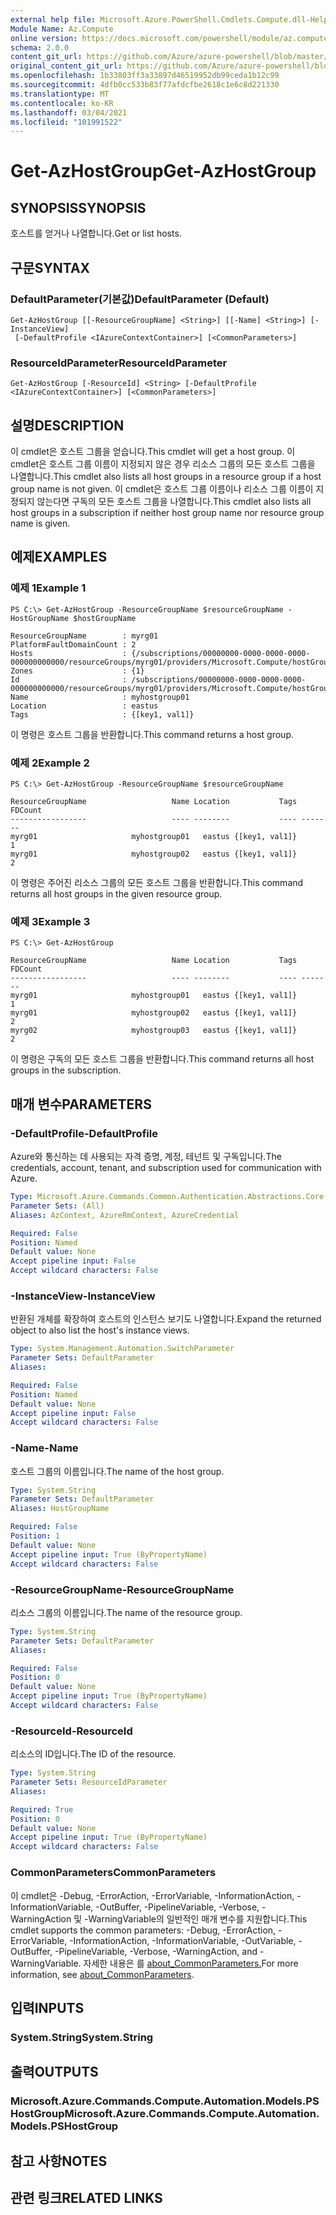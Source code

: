 ```yaml
---
external help file: Microsoft.Azure.PowerShell.Cmdlets.Compute.dll-Help.xml
Module Name: Az.Compute
online version: https://docs.microsoft.com/powershell/module/az.compute/get-azhostgroup
schema: 2.0.0
content_git_url: https://github.com/Azure/azure-powershell/blob/master/src/Compute/Compute/help/Get-AzHostGroup.md
original_content_git_url: https://github.com/Azure/azure-powershell/blob/master/src/Compute/Compute/help/Get-AzHostGroup.md
ms.openlocfilehash: 1b33803ff3a33897d46519952db99ceda1b12c99
ms.sourcegitcommit: 4dfb0cc533b83f77afdcfbe2618c1e6c8d221330
ms.translationtype: MT
ms.contentlocale: ko-KR
ms.lasthandoff: 03/04/2021
ms.locfileid: "101991522"
---
```

# <span data-ttu-id="61008-101">Get-AzHostGroup</span><span class="sxs-lookup"><span data-stu-id="61008-101">Get-AzHostGroup</span></span>

## <span data-ttu-id="61008-102">SYNOPSIS</span><span class="sxs-lookup"><span data-stu-id="61008-102">SYNOPSIS</span></span>
<span data-ttu-id="61008-103">호스트를 얻거나 나열합니다.</span><span class="sxs-lookup"><span data-stu-id="61008-103">Get or list hosts.</span></span>

## <span data-ttu-id="61008-104">구문</span><span class="sxs-lookup"><span data-stu-id="61008-104">SYNTAX</span></span>

### <span data-ttu-id="61008-105">DefaultParameter(기본값)</span><span class="sxs-lookup"><span data-stu-id="61008-105">DefaultParameter (Default)</span></span>
```
Get-AzHostGroup [[-ResourceGroupName] <String>] [[-Name] <String>] [-InstanceView]
 [-DefaultProfile <IAzureContextContainer>] [<CommonParameters>]
```

### <span data-ttu-id="61008-106">ResourceIdParameter</span><span class="sxs-lookup"><span data-stu-id="61008-106">ResourceIdParameter</span></span>
```
Get-AzHostGroup [-ResourceId] <String> [-DefaultProfile <IAzureContextContainer>] [<CommonParameters>]
```

## <span data-ttu-id="61008-107">설명</span><span class="sxs-lookup"><span data-stu-id="61008-107">DESCRIPTION</span></span>
<span data-ttu-id="61008-108">이 cmdlet은 호스트 그룹을 얻습니다.</span><span class="sxs-lookup"><span data-stu-id="61008-108">This cmdlet will get a host group.</span></span>
<span data-ttu-id="61008-109">이 cmdlet은 호스트 그룹 이름이 지정되지 않은 경우 리소스 그룹의 모든 호스트 그룹을 나열합니다.</span><span class="sxs-lookup"><span data-stu-id="61008-109">This cmdlet also lists all host groups in a resource group if a host group name is not given.</span></span>
<span data-ttu-id="61008-110">이 cmdlet은 호스트 그룹 이름이나 리소스 그룹 이름이 지정되지 않는다면 구독의 모든 호스트 그룹을 나열합니다.</span><span class="sxs-lookup"><span data-stu-id="61008-110">This cmdlet also lists all host groups in a subscription if neither host group name nor resource group name is given.</span></span>

## <span data-ttu-id="61008-111">예제</span><span class="sxs-lookup"><span data-stu-id="61008-111">EXAMPLES</span></span>

### <span data-ttu-id="61008-112">예제 1</span><span class="sxs-lookup"><span data-stu-id="61008-112">Example 1</span></span>
```
PS C:\> Get-AzHostGroup -ResourceGroupName $resourceGroupName -HostGroupName $hostGroupName

ResourceGroupName        : myrg01
PlatformFaultDomainCount : 2
Hosts                    : {/subscriptions/00000000-0000-0000-0000-000000000000/resourceGroups/myrg01/providers/Microsoft.Compute/hostGroups/myhostgroup01/hosts/myhost01}
Zones                    : {1}
Id                       : /subscriptions/00000000-0000-0000-0000-000000000000/resourceGroups/myrg01/providers/Microsoft.Compute/hostGroups/myhostgroup01
Name                     : myhostgroup01
Location                 : eastus
Tags                     : {[key1, val1]}
```

<span data-ttu-id="61008-113">이 명령은 호스트 그룹을 반환합니다.</span><span class="sxs-lookup"><span data-stu-id="61008-113">This command returns a host group.</span></span>

### <span data-ttu-id="61008-114">예제 2</span><span class="sxs-lookup"><span data-stu-id="61008-114">Example 2</span></span>
```
PS C:\> Get-AzHostGroup -ResourceGroupName $resourceGroupName

ResourceGroupName                   Name Location           Tags FDCount
-----------------                   ---- --------           ---- -------
myrg01                     myhostgroup01   eastus {[key1, val1]}       1
myrg01                     myhostgroup02   eastus {[key1, val1]}       2
```

<span data-ttu-id="61008-115">이 명령은 주어진 리소스 그룹의 모든 호스트 그룹을 반환합니다.</span><span class="sxs-lookup"><span data-stu-id="61008-115">This command returns all host groups in the given resource group.</span></span>

### <span data-ttu-id="61008-116">예제 3</span><span class="sxs-lookup"><span data-stu-id="61008-116">Example 3</span></span>
```
PS C:\> Get-AzHostGroup

ResourceGroupName                   Name Location           Tags FDCount
-----------------                   ---- --------           ---- -------
myrg01                     myhostgroup01   eastus {[key1, val1]}       1
myrg01                     myhostgroup02   eastus {[key1, val1]}       2
myrg02                     myhostgroup03   eastus {[key1, val1]}       2
```

<span data-ttu-id="61008-117">이 명령은 구독의 모든 호스트 그룹을 반환합니다.</span><span class="sxs-lookup"><span data-stu-id="61008-117">This command returns all host groups in the subscription.</span></span>

## <span data-ttu-id="61008-118">매개 변수</span><span class="sxs-lookup"><span data-stu-id="61008-118">PARAMETERS</span></span>

### <span data-ttu-id="61008-119">-DefaultProfile</span><span class="sxs-lookup"><span data-stu-id="61008-119">-DefaultProfile</span></span>
<span data-ttu-id="61008-120">Azure와 통신하는 데 사용되는 자격 증명, 계정, 테넌트 및 구독입니다.</span><span class="sxs-lookup"><span data-stu-id="61008-120">The credentials, account, tenant, and subscription used for communication with Azure.</span></span>

```yaml
Type: Microsoft.Azure.Commands.Common.Authentication.Abstractions.Core.IAzureContextContainer
Parameter Sets: (All)
Aliases: AzContext, AzureRmContext, AzureCredential

Required: False
Position: Named
Default value: None
Accept pipeline input: False
Accept wildcard characters: False
```

### <span data-ttu-id="61008-121">-InstanceView</span><span class="sxs-lookup"><span data-stu-id="61008-121">-InstanceView</span></span>
<span data-ttu-id="61008-122">반환된 개체를 확장하여 호스트의 인스턴스 보기도 나열합니다.</span><span class="sxs-lookup"><span data-stu-id="61008-122">Expand the returned object to also list the host's instance views.</span></span> 

```yaml
Type: System.Management.Automation.SwitchParameter
Parameter Sets: DefaultParameter
Aliases:

Required: False
Position: Named
Default value: None
Accept pipeline input: False
Accept wildcard characters: False
```

### <span data-ttu-id="61008-123">-Name</span><span class="sxs-lookup"><span data-stu-id="61008-123">-Name</span></span>
<span data-ttu-id="61008-124">호스트 그룹의 이름입니다.</span><span class="sxs-lookup"><span data-stu-id="61008-124">The name of the host group.</span></span>

```yaml
Type: System.String
Parameter Sets: DefaultParameter
Aliases: HostGroupName

Required: False
Position: 1
Default value: None
Accept pipeline input: True (ByPropertyName)
Accept wildcard characters: False
```

### <span data-ttu-id="61008-125">-ResourceGroupName</span><span class="sxs-lookup"><span data-stu-id="61008-125">-ResourceGroupName</span></span>
<span data-ttu-id="61008-126">리소스 그룹의 이름입니다.</span><span class="sxs-lookup"><span data-stu-id="61008-126">The name of the resource group.</span></span>

```yaml
Type: System.String
Parameter Sets: DefaultParameter
Aliases:

Required: False
Position: 0
Default value: None
Accept pipeline input: True (ByPropertyName)
Accept wildcard characters: False
```

### <span data-ttu-id="61008-127">-ResourceId</span><span class="sxs-lookup"><span data-stu-id="61008-127">-ResourceId</span></span>
<span data-ttu-id="61008-128">리소스의 ID입니다.</span><span class="sxs-lookup"><span data-stu-id="61008-128">The ID of the resource.</span></span>

```yaml
Type: System.String
Parameter Sets: ResourceIdParameter
Aliases:

Required: True
Position: 0
Default value: None
Accept pipeline input: True (ByPropertyName)
Accept wildcard characters: False
```

### <span data-ttu-id="61008-129">CommonParameters</span><span class="sxs-lookup"><span data-stu-id="61008-129">CommonParameters</span></span>
<span data-ttu-id="61008-130">이 cmdlet은 -Debug, -ErrorAction, -ErrorVariable, -InformationAction, -InformationVariable, -OutBuffer, -PipelineVariable, -Verbose, -WarningAction 및 -WarningVariable의 일반적인 매개 변수를 지원합니다.</span><span class="sxs-lookup"><span data-stu-id="61008-130">This cmdlet supports the common parameters: -Debug, -ErrorAction, -ErrorVariable, -InformationAction, -InformationVariable, -OutVariable, -OutBuffer, -PipelineVariable, -Verbose, -WarningAction, and -WarningVariable.</span></span> <span data-ttu-id="61008-131">자세한 내용은 를 [about_CommonParameters.](http://go.microsoft.com/fwlink/?LinkID=113216)</span><span class="sxs-lookup"><span data-stu-id="61008-131">For more information, see [about_CommonParameters](http://go.microsoft.com/fwlink/?LinkID=113216).</span></span>

## <span data-ttu-id="61008-132">입력</span><span class="sxs-lookup"><span data-stu-id="61008-132">INPUTS</span></span>

### <span data-ttu-id="61008-133">System.String</span><span class="sxs-lookup"><span data-stu-id="61008-133">System.String</span></span>

## <span data-ttu-id="61008-134">출력</span><span class="sxs-lookup"><span data-stu-id="61008-134">OUTPUTS</span></span>

### <span data-ttu-id="61008-135">Microsoft.Azure.Commands.Compute.Automation.Models.PSHostGroup</span><span class="sxs-lookup"><span data-stu-id="61008-135">Microsoft.Azure.Commands.Compute.Automation.Models.PSHostGroup</span></span>

## <span data-ttu-id="61008-136">참고 사항</span><span class="sxs-lookup"><span data-stu-id="61008-136">NOTES</span></span>

## <span data-ttu-id="61008-137">관련 링크</span><span class="sxs-lookup"><span data-stu-id="61008-137">RELATED LINKS</span></span>
